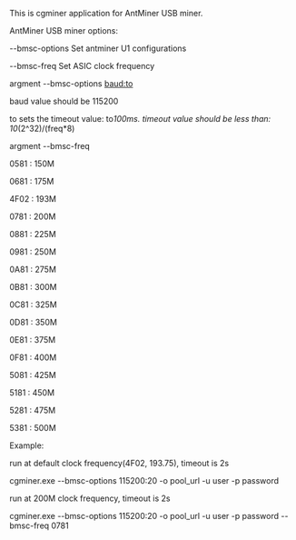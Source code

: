 
This is cgminer application for AntMiner USB miner.

AntMiner USB miner options:

--bmsc-options <arg> Set antminer U1 configurations

--bmsc-freq <arg> Set ASIC clock frequency


  argment --bmsc-options <baud:to>

  baud value should be 115200

  to sets the timeout value: to*100ms. timeout value should be less than: 10*(2^32)/(freq*8)


  argment --bmsc-freq <freq>

  0581 : 150M

  0681 : 175M

  4F02 : 193M

  0781 : 200M

  0881 : 225M

  0981 : 250M

  0A81 : 275M

  0B81 : 300M

  0C81 : 325M

  0D81 : 350M

  0E81 : 375M

  0F81 : 400M

  5081 : 425M

  5181 : 450M

  5281 : 475M

  5381 : 500M


Example:

run at default clock frequency(4F02, 193.75), timeout is 2s

cgminer.exe --bmsc-options 115200:20 -o pool_url -u user -p password


run at 200M clock frequency, timeout is 2s

cgminer.exe --bmsc-options 115200:20 -o pool_url -u user -p password --bmsc-freq 0781

